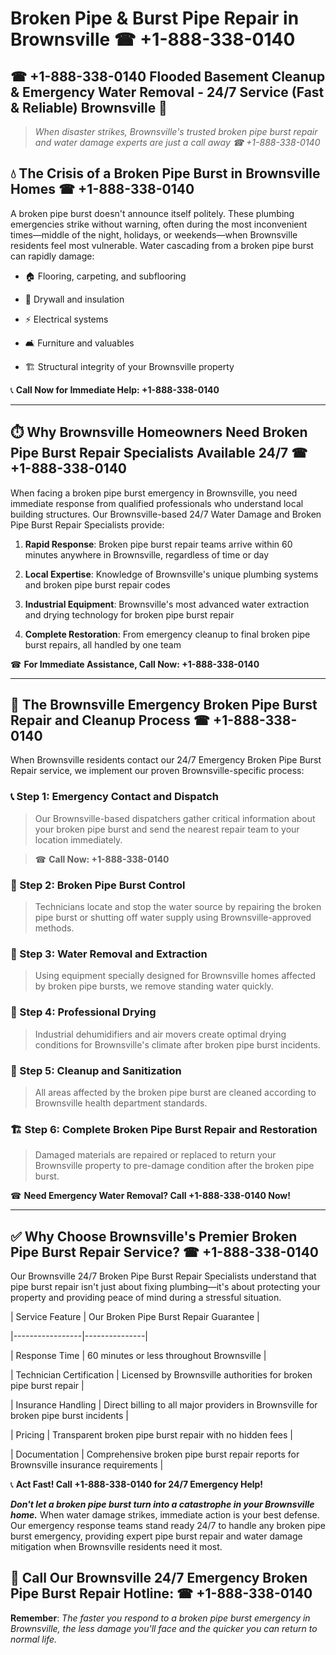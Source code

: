 # Broken Pipe & Burst Pipe Repair in Brownsville ☎ +1-888-338-0140  
## ☎ +1-888-338-0140 Flooded Basement Cleanup & Emergency Water Removal - 24/7 Service (Fast & Reliable) Brownsville 🚨  

> *When disaster strikes, Brownsville's trusted broken pipe burst repair and water damage experts are just a call away ☎ +1-888-338-0140*  

## 💧 The Crisis of a Broken Pipe Burst in Brownsville Homes ☎ +1-888-338-0140  

A broken pipe burst doesn't announce itself politely. These plumbing emergencies strike without warning, often during the most inconvenient times—middle of the night, holidays, or weekends—when Brownsville residents feel most vulnerable. Water cascading from a broken pipe burst can rapidly damage:  

* 🏠 Flooring, carpeting, and subflooring  
* 🧱 Drywall and insulation  
* ⚡ Electrical systems  
* 🛋️ Furniture and valuables  
* 🏗️ Structural integrity of your Brownsville property  

📞 **Call Now for Immediate Help: +1-888-338-0140**  

---  

## ⏱️ Why Brownsville Homeowners Need Broken Pipe Burst Repair Specialists Available 24/7 ☎ +1-888-338-0140  

When facing a broken pipe burst emergency in Brownsville, you need immediate response from qualified professionals who understand local building structures. Our Brownsville-based 24/7 Water Damage and Broken Pipe Burst Repair Specialists provide:  

1. **Rapid Response**: Broken pipe burst repair teams arrive within 60 minutes anywhere in Brownsville, regardless of time or day  
2. **Local Expertise**: Knowledge of Brownsville's unique plumbing systems and broken pipe burst repair codes  
3. **Industrial Equipment**: Brownsville's most advanced water extraction and drying technology for broken pipe burst repair  
4. **Complete Restoration**: From emergency cleanup to final broken pipe burst repairs, all handled by one team  

☎ **For Immediate Assistance, Call Now: +1-888-338-0140**  

---  

## 🔧 The Brownsville Emergency Broken Pipe Burst Repair and Cleanup Process ☎ +1-888-338-0140  

When Brownsville residents contact our 24/7 Emergency Broken Pipe Burst Repair service, we implement our proven Brownsville-specific process:  

### 📞 Step 1: Emergency Contact and Dispatch  
> Our Brownsville-based dispatchers gather critical information about your broken pipe burst and send the nearest repair team to your location immediately.  
> ☎ **Call Now: +1-888-338-0140**  

### 🚿 Step 2: Broken Pipe Burst Control  
> Technicians locate and stop the water source by repairing the broken pipe burst or shutting off water supply using Brownsville-approved methods.  

### 🌊 Step 3: Water Removal and Extraction  
> Using equipment specially designed for Brownsville homes affected by broken pipe bursts, we remove standing water quickly.  

### 💨 Step 4: Professional Drying  
> Industrial dehumidifiers and air movers create optimal drying conditions for Brownsville's climate after broken pipe burst incidents.  

### 🧼 Step 5: Cleanup and Sanitization  
> All areas affected by the broken pipe burst are cleaned according to Brownsville health department standards.  

### 🏗️ Step 6: Complete Broken Pipe Burst Repair and Restoration  
> Damaged materials are repaired or replaced to return your Brownsville property to pre-damage condition after the broken pipe burst.  

☎ **Need Emergency Water Removal? Call +1-888-338-0140 Now!**  

---  

## ✅ Why Choose Brownsville's Premier Broken Pipe Burst Repair Service? ☎ +1-888-338-0140  

Our Brownsville 24/7 Broken Pipe Burst Repair Specialists understand that pipe burst repair isn't just about fixing plumbing—it's about protecting your property and providing peace of mind during a stressful situation.  

| Service Feature | Our Broken Pipe Burst Repair Guarantee |  
|-----------------|---------------|  
| Response Time | 60 minutes or less throughout Brownsville |  
| Technician Certification | Licensed by Brownsville authorities for broken pipe burst repair |  
| Insurance Handling | Direct billing to all major providers in Brownsville for broken pipe burst incidents |  
| Pricing | Transparent broken pipe burst repair with no hidden fees |  
| Documentation | Comprehensive broken pipe burst repair reports for Brownsville insurance requirements |  

📞 **Act Fast! Call +1-888-338-0140 for 24/7 Emergency Help!**  

***Don't let a broken pipe burst turn into a catastrophe in your Brownsville home.*** When water damage strikes, immediate action is your best defense. Our emergency response teams stand ready 24/7 to handle any broken pipe burst emergency, providing expert pipe burst repair and water damage mitigation when Brownsville residents need it most.  

## 📱 Call Our Brownsville 24/7 Emergency Broken Pipe Burst Repair Hotline: ☎ +1-888-338-0140  

**Remember**: *The faster you respond to a broken pipe burst emergency in Brownsville, the less damage you'll face and the quicker you can return to normal life.*
